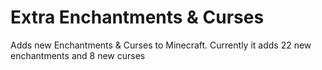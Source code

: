 # Extra Enchantments & Curses

Adds new Enchantments & Curses to Minecraft. Currently it adds 22 new enchantments and 8 new curses

